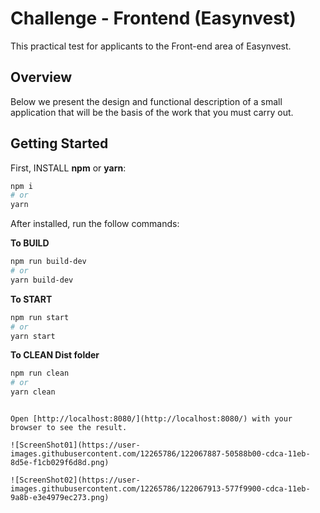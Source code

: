 # Challenge - Frontend (Easynvest)

This practical test for applicants to the Front-end area of Easynvest.

## Overview

Below we present the design and functional description of a small application that will be the basis of the work that you must carry out.

## Getting Started

First, INSTALL **npm** or **yarn**:

```bash
npm i
# or
yarn
```

After installed, run the follow commands:

**To BUILD**
```bash
npm run build-dev
# or
yarn build-dev
```


**To START**
```bash
npm run start
# or
yarn start
```


**To CLEAN Dist folder**
```bash
npm run clean
# or
yarn clean
```
```

Open [http://localhost:8080/](http://localhost:8080/) with your browser to see the result.

![ScreenShot01](https://user-images.githubusercontent.com/12265786/122067887-50588b00-cdca-11eb-8d5e-f1cb029f6d8d.png)

![ScreenShot02](https://user-images.githubusercontent.com/12265786/122067913-577f9900-cdca-11eb-9a8b-e3e4979ec273.png)
